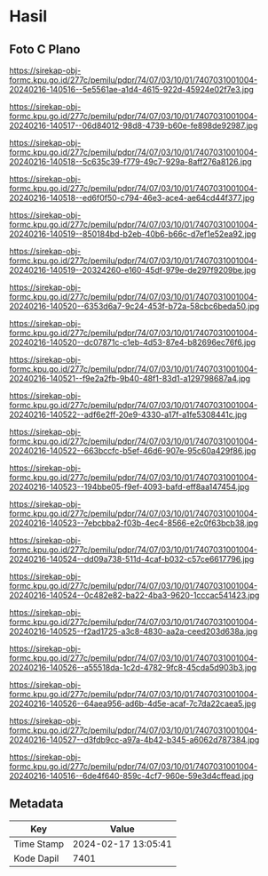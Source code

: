 # Hasil

## Foto C Plano

https://sirekap-obj-formc.kpu.go.id/277c/pemilu/pdpr/74/07/03/10/01/7407031001004-20240216-140516--5e5561ae-a1d4-4615-922d-45924e02f7e3.jpg

https://sirekap-obj-formc.kpu.go.id/277c/pemilu/pdpr/74/07/03/10/01/7407031001004-20240216-140517--06d84012-98d8-4739-b60e-fe898de92987.jpg

https://sirekap-obj-formc.kpu.go.id/277c/pemilu/pdpr/74/07/03/10/01/7407031001004-20240216-140518--5c635c39-f779-49c7-929a-8aff276a8126.jpg

https://sirekap-obj-formc.kpu.go.id/277c/pemilu/pdpr/74/07/03/10/01/7407031001004-20240216-140518--ed6f0f50-c794-46e3-ace4-ae64cd44f377.jpg

https://sirekap-obj-formc.kpu.go.id/277c/pemilu/pdpr/74/07/03/10/01/7407031001004-20240216-140519--850184bd-b2eb-40b6-b66c-d7ef1e52ea92.jpg

https://sirekap-obj-formc.kpu.go.id/277c/pemilu/pdpr/74/07/03/10/01/7407031001004-20240216-140519--20324260-e160-45df-979e-de297f9209be.jpg

https://sirekap-obj-formc.kpu.go.id/277c/pemilu/pdpr/74/07/03/10/01/7407031001004-20240216-140520--6353d6a7-9c24-453f-b72a-58cbc6beda50.jpg

https://sirekap-obj-formc.kpu.go.id/277c/pemilu/pdpr/74/07/03/10/01/7407031001004-20240216-140520--dc07871c-c1eb-4d53-87e4-b82696ec76f6.jpg

https://sirekap-obj-formc.kpu.go.id/277c/pemilu/pdpr/74/07/03/10/01/7407031001004-20240216-140521--f9e2a2fb-9b40-48f1-83d1-a129798687a4.jpg

https://sirekap-obj-formc.kpu.go.id/277c/pemilu/pdpr/74/07/03/10/01/7407031001004-20240216-140522--adf6e2ff-20e9-4330-a17f-a1fe5308441c.jpg

https://sirekap-obj-formc.kpu.go.id/277c/pemilu/pdpr/74/07/03/10/01/7407031001004-20240216-140522--663bccfc-b5ef-46d6-907e-95c60a429f86.jpg

https://sirekap-obj-formc.kpu.go.id/277c/pemilu/pdpr/74/07/03/10/01/7407031001004-20240216-140523--194bbe05-f9ef-4093-bafd-eff8aa147454.jpg

https://sirekap-obj-formc.kpu.go.id/277c/pemilu/pdpr/74/07/03/10/01/7407031001004-20240216-140523--7ebcbba2-f03b-4ec4-8566-e2c0f63bcb38.jpg

https://sirekap-obj-formc.kpu.go.id/277c/pemilu/pdpr/74/07/03/10/01/7407031001004-20240216-140524--dd09a738-511d-4caf-b032-c57ce6617796.jpg

https://sirekap-obj-formc.kpu.go.id/277c/pemilu/pdpr/74/07/03/10/01/7407031001004-20240216-140524--0c482e82-ba22-4ba3-9620-1cccac541423.jpg

https://sirekap-obj-formc.kpu.go.id/277c/pemilu/pdpr/74/07/03/10/01/7407031001004-20240216-140525--f2ad1725-a3c8-4830-aa2a-ceed203d638a.jpg

https://sirekap-obj-formc.kpu.go.id/277c/pemilu/pdpr/74/07/03/10/01/7407031001004-20240216-140526--a55518da-1c2d-4782-9fc8-45cda5d903b3.jpg

https://sirekap-obj-formc.kpu.go.id/277c/pemilu/pdpr/74/07/03/10/01/7407031001004-20240216-140526--64aea956-ad6b-4d5e-acaf-7c7da22caea5.jpg

https://sirekap-obj-formc.kpu.go.id/277c/pemilu/pdpr/74/07/03/10/01/7407031001004-20240216-140527--d3fdb9cc-a97a-4b42-b345-a6062d787384.jpg

https://sirekap-obj-formc.kpu.go.id/277c/pemilu/pdpr/74/07/03/10/01/7407031001004-20240216-140516--6de4f640-859c-4cf7-960e-59e3d4cffead.jpg


## Metadata

| Key        | Value               |
| ---------- | ------------------- |
| Time Stamp | 2024-02-17 13:05:41 |
| Kode Dapil | 7401                |



